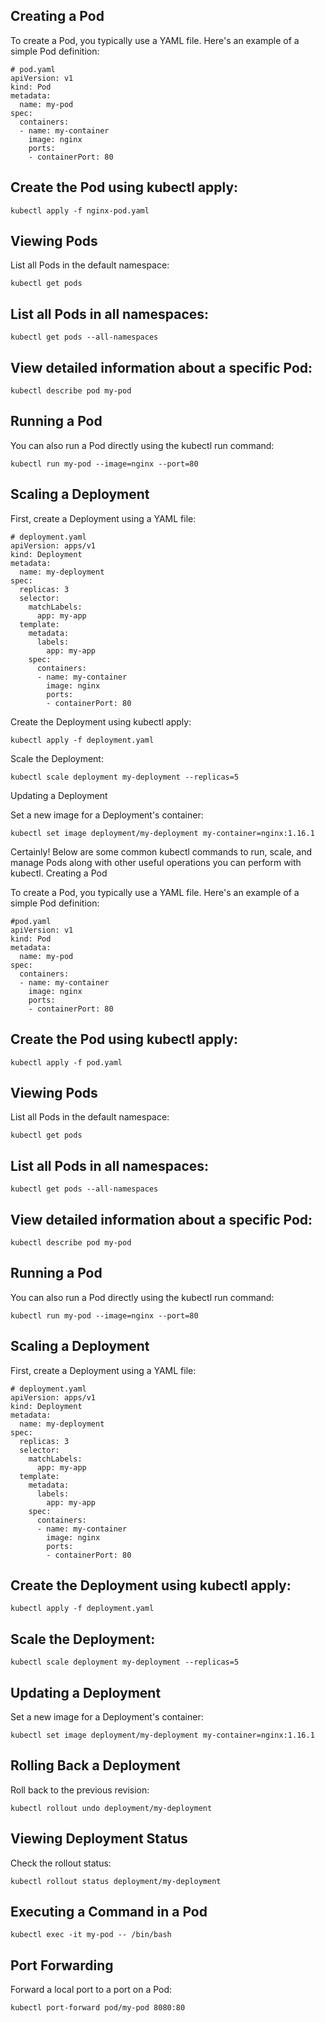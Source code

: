 ## Creating a Pod
To create a Pod, you typically use a YAML file. Here's an example of a simple Pod definition:
```
# pod.yaml
apiVersion: v1
kind: Pod
metadata:
  name: my-pod
spec:
  containers:
  - name: my-container
    image: nginx
    ports:
    - containerPort: 80
```

## Create the Pod using kubectl apply:
```
kubectl apply -f nginx-pod.yaml
```

## Viewing Pods
List all Pods in the default namespace:
```
kubectl get pods
```

## List all Pods in all namespaces:
```
kubectl get pods --all-namespaces
```
## View detailed information about a specific Pod:

```
kubectl describe pod my-pod
```


## Running a Pod
You can also run a Pod directly using the kubectl run command:

```
kubectl run my-pod --image=nginx --port=80
```


## Scaling a Deployment
First, create a Deployment using a YAML file:
```
# deployment.yaml
apiVersion: apps/v1
kind: Deployment
metadata:
  name: my-deployment
spec:
  replicas: 3
  selector:
    matchLabels:
      app: my-app
  template:
    metadata:
      labels:
        app: my-app
    spec:
      containers:
      - name: my-container
        image: nginx
        ports:
        - containerPort: 80

```

Create the Deployment using kubectl apply:

```
kubectl apply -f deployment.yaml
```

Scale the Deployment:
```
kubectl scale deployment my-deployment --replicas=5
```

Updating a Deployment

Set a new image for a Deployment's container:

```
kubectl set image deployment/my-deployment my-container=nginx:1.16.1
```

Certainly! Below are some common kubectl commands to run, scale, and manage Pods along with other useful operations you can perform with kubectl.
Creating a Pod

To create a Pod, you typically use a YAML file. Here's an example of a simple Pod definition:

```
#pod.yaml
apiVersion: v1
kind: Pod
metadata:
  name: my-pod
spec:
  containers:
  - name: my-container
    image: nginx
    ports:
    - containerPort: 80
```
## Create the Pod using kubectl apply:
```
kubectl apply -f pod.yaml
```
## Viewing Pods
List all Pods in the default namespace:
```
kubectl get pods
```

## List all Pods in all namespaces:
```
kubectl get pods --all-namespaces
```

## View detailed information about a specific Pod:
```
kubectl describe pod my-pod
```
## Running a Pod
You can also run a Pod directly using the kubectl run command:
```
kubectl run my-pod --image=nginx --port=80
```

## Scaling a Deployment
First, create a Deployment using a YAML file:
```
# deployment.yaml
apiVersion: apps/v1
kind: Deployment
metadata:
  name: my-deployment
spec:
  replicas: 3
  selector:
    matchLabels:
      app: my-app
  template:
    metadata:
      labels:
        app: my-app
    spec:
      containers:
      - name: my-container
        image: nginx
        ports:
        - containerPort: 80
```
## Create the Deployment using kubectl apply:
```
kubectl apply -f deployment.yaml
```
## Scale the Deployment:
```
kubectl scale deployment my-deployment --replicas=5
```

## Updating a Deployment
Set a new image for a Deployment's container:
```
kubectl set image deployment/my-deployment my-container=nginx:1.16.1
```
## Rolling Back a Deployment
Roll back to the previous revision:

```
kubectl rollout undo deployment/my-deployment
```

## Viewing Deployment Status
Check the rollout status:
```
kubectl rollout status deployment/my-deployment
```
## Executing a Command in a Pod
```
kubectl exec -it my-pod -- /bin/bash
```

## Port Forwarding
Forward a local port to a port on a Pod:
```
kubectl port-forward pod/my-pod 8080:80
```





